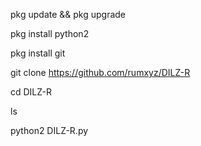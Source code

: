 pkg update && pkg upgrade


pkg install python2


pkg install git


git clone https://github.com/rumxyz/DILZ-R


cd DILZ-R


ls


python2 DILZ-R.py


